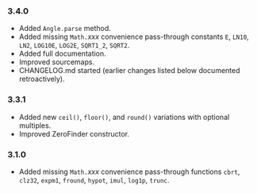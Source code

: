 ### 3.4.0

* Added `Angle.parse` method.
* Added missing `Math.`_xxx_ convenience pass-through constants `E`, `LN10`, `LN2`, `LOG10E`, `LOG2E`, `SQRT1_2`, `SQRT2`.
* Added full documentation.
* Improved sourcemaps.
* CHANGELOG.md started (earlier changes listed below documented retroactively).

### 3.3.1

* Added new `ceil()`, `floor()`, and `round()` variations with optional multiples.
* Improved ZeroFinder constructor.

### 3.1.0

* Added missing `Math.`_xxx_ convenience pass-through functions `cbrt`, `clz32`, `expm1`, `fround`, `hypot`, `imul`, `log1p`, `trunc`.
